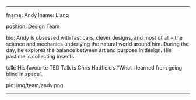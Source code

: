 ---

fname: Andy
lname: Liang

position: Design Team

bio: Andy is obsessed with fast cars, clever designs, and most of all – the science and mechanics underlying the natural world around him. During the day, he explores the balance between art and purpose in design. His pastime is collecting insects.

talk: His favourite TED Talk is Chris Hadfield’s “What I learned from going blind in space”.

pic:  img/team/andy.png

---